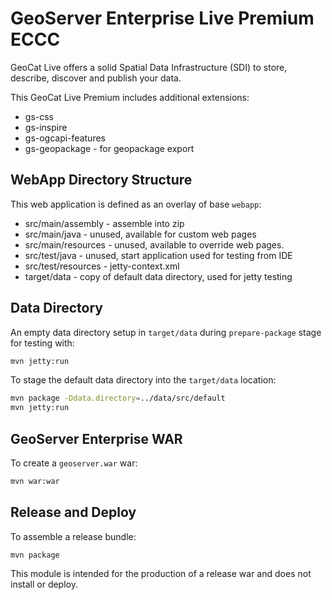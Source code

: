 # GeoServer Enterprise Live Premium ECCC

GeoCat Live offers a solid Spatial Data Infrastructure (SDI) to store, describe, discover and publish your data. 

This GeoCat Live Premium includes additional extensions:

* gs-css
* gs-inspire
* gs-ogcapi-features
* gs-geopackage - for geopackage export

## WebApp Directory Structure

This web application is defined as an overlay of base `webapp`:

* src/main/assembly - assemble into zip 
* src/main/java - unused, available for custom web pages
* src/main/resources - unused, available to override web pages.
* src/test/java - unused, start application used for testing from IDE
* src/test/resources - jetty-context.xml 
* target/data - copy of default data directory, used for jetty testing

## Data Directory

An empty data directory setup in `target/data` during `prepare-package` stage for testing with:

```bash
mvn jetty:run
```

To stage the default data directory into the `target/data` location:

```bash
mvn package -Ddata.directory=../data/src/default
mvn jetty:run
```

## GeoServer Enterprise WAR

To create a `geoserver.war` war:

```bash
mvn war:war
```

## Release and Deploy

To assemble a release bundle:

```
mvn package
```

This module is intended for the production of a release war and does not install or deploy.
